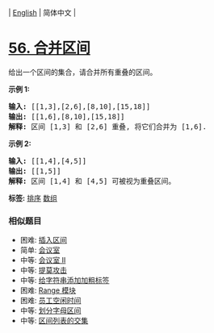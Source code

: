 | [English](README_EN.md) | 简体中文 |

# [56. 合并区间](https://leetcode-cn.com/problems/merge-intervals)
<p>给出一个区间的集合，请合并所有重叠的区间。</p>

<p><strong>示例 1:</strong></p>

<pre><strong>输入:</strong> [[1,3],[2,6],[8,10],[15,18]]
<strong>输出:</strong> [[1,6],[8,10],[15,18]]
<strong>解释:</strong> 区间 [1,3] 和 [2,6] 重叠, 将它们合并为 [1,6].
</pre>

<p><strong>示例&nbsp;2:</strong></p>

<pre><strong>输入:</strong> [[1,4],[4,5]]
<strong>输出:</strong> [[1,5]]
<strong>解释:</strong> 区间 [1,4] 和 [4,5] 可被视为重叠区间。</pre>

**标签:**  [排序](https://leetcode-cn.com/tag/sort) [数组](https://leetcode-cn.com/tag/array) 
 ### 相似题目
- 困难:	[插入区间](https://leetcode-cn.com/problems/insert-interval) 
- 简单:	[会议室](https://leetcode-cn.com/problems/meeting-rooms) 
- 中等:	[会议室 II](https://leetcode-cn.com/problems/meeting-rooms-ii) 
- 中等:	[提莫攻击](https://leetcode-cn.com/problems/teemo-attacking) 
- 中等:	[给字符串添加加粗标签](https://leetcode-cn.com/problems/add-bold-tag-in-string) 
- 困难:	[Range 模块](https://leetcode-cn.com/problems/range-module) 
- 困难:	[员工空闲时间](https://leetcode-cn.com/problems/employee-free-time) 
- 中等:	[划分字母区间](https://leetcode-cn.com/problems/partition-labels) 
- 中等:	[区间列表的交集](https://leetcode-cn.com/problems/interval-list-intersections) 
